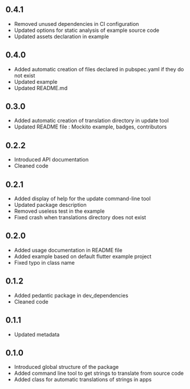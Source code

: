 ## 0.4.1

* Removed unused dependencies in CI configuration
* Updated options for static analysis of example source code
* Updated assets declaration in example


## 0.4.0

* Added automatic creation of files declared in pubspec.yaml 
  if they do not exist
* Updated example
* Updated README.md


## 0.3.0

* Added automatic creation of translation directory in update tool
* Updated README file : Mockito example, badges, contributors 


## 0.2.2

* Introduced API documentation
* Cleaned code


## 0.2.1

* Added display of help for the update command-line tool
* Updated package description
* Removed useless test in the example
* Fixed crash when translations directory does not exist


## 0.2.0

* Added usage documentation in README file
* Added example based on default flutter example project
* Fixed typo in class name


## 0.1.2

* Added pedantic package in dev_dependencies
* Cleaned code


## 0.1.1

* Updated metadata


## 0.1.0

* Introduced global structure of the package
* Added command line tool to get strings to translate from source code
* Added class for automatic translations of strings in apps
